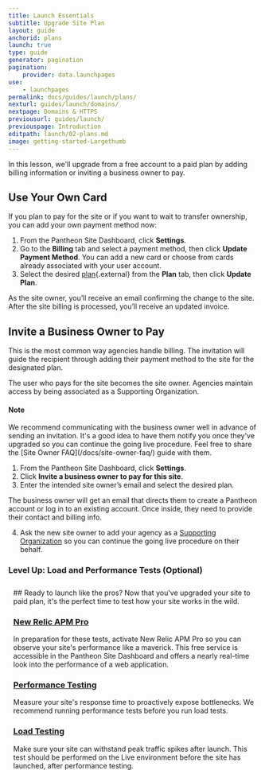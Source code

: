 ```yaml
---
title: Launch Essentials
subtitle: Upgrade Site Plan
layout: guide
anchorid: plans
launch: true
type: guide
generator: pagination
pagination:
    provider: data.launchpages
use:
    - launchpages
permalink: docs/guides/launch/plans/
nexturl: guides/launch/domains/
nextpage: Domains & HTTPS
previousurl: guides/launch/
previouspage: Introduction
editpath: launch/02-plans.md
image: getting-started-Largethumb
---
```

In this lesson, we'll upgrade from a free account to a paid plan by adding billing information or inviting a business owner to pay.

## Use Your Own Card
If you plan to pay for the site or if you want to wait to transfer ownership, you can add your own payment method now:

1. From the Pantheon Site Dashboard, click **<span class="glyphicons glyphicons-cogwheel"></span> Settings**.
2. Go to the **Billing** tab and select a payment method, then click **Update Payment Method**. You can add a new card or choose from cards already associated with your user account.
3. Select the desired [plan](https://pantheon.io/pricing/){.external} from the **Plan** tab, then click **Update Plan**.

As the site owner, you’ll receive an email confirming the change to the site. After the site billing is processed, you’ll receive an updated invoice.

## Invite a Business Owner to Pay   
This is the most common way agencies handle billing. The invitation will guide the recipient through adding their payment method to the site for the designated plan.

The user who pays for the site becomes the site owner. Agencies maintain access by being associated as a Supporting Organization.

<div class="alert alert-info">
<h4 class="info">Note</h4>
<p markdown="1">We recommend communicating with the business owner well in advance of sending an invitation. It's a good idea to have them notify you once they've upgraded so you can continue the going live procedure. Feel free to share the [Site Owner FAQ](/docs/site-owner-faq/) guide with them.</p>
</div>


1. From the Pantheon Site Dashboard, click **<span class="glyphicons glyphicons-cogwheel"></span> Settings**.
2. Click **Invite a business owner to pay for this site**.
3. Enter the intended site owner’s email and select the desired plan.

  The business owner will get an email that directs them to create a Pantheon account or log in to an existing account. Once inside, they need to provide their contact and billing info.

4. Ask the new site owner to add your agency as a [Supporting Organization](/docs/team-management/#add-a-supporting-organization) so you can continue the going live procedure on their behalf.

<div class="panel panel-drop panel-guide" id="accordion">
  <div class="panel-heading panel-drop-heading">
    <a class="accordion-toggle panel-drop-title collapsed" data-toggle="collapse" data-parent="#accordion" data-proofer-ignore data-target="#host-specific1"><h3 class="panel-title panel-drop-title" style="cursor:pointer;"><i class="fa fa-graduation-cap" style="line-height:.9"></i> Level Up: Load and Performance Tests (Optional)</h3></a>
  </div>
  <div id="host-specific1" class="collapse" style="padding:10px;">
    <div markdown="1">
## Ready to launch like the pros?
Now that you've upgraded your site to paid plan, it's the perfect time to test how your site works in the wild.

### [New Relic APM Pro](/docs/new-relic/#activate-new-relic-apm-pro)
In preparation for these tests, activate New Relic APM Pro so you can observe your site's performance like a maverick. This free service is accessible in the Pantheon Site Dashboard and offers a nearly real-time look into the performance of a web application.

### [Performance Testing](/docs/load-and-performance-testing/#performance-testing)
Measure your site's response time to proactively expose bottlenecks. We recommend running performance tests before you run load tests.

### [Load Testing](/docs/load-and-performance-testing/#load-testing)
Make sure your site can withstand peak traffic spikes after launch. This test should be performed on the Live environment before the site has launched, after performance testing.
    </div>
  </div>
</div>
